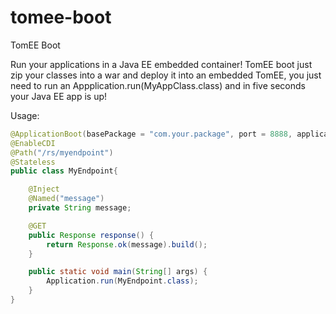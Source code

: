 # tomee-boot
TomEE Boot

Run your applications in a Java EE embedded container!
TomEE boot just zip your classes into a war and deploy it into an embedded TomEE, you just need to run an Appplication.run(MyAppClass.class) and in five seconds your Java EE app is up!

Usage:

```java
@ApplicationBoot(basePackage = "com.your.package", port = 8888, applicationName = "your-app-name")
@EnableCDI
@Path("/rs/myendpoint")
@Stateless
public class MyEndpoint{

    @Inject
    @Named("message")
    private String message;

    @GET
    public Response response() {
        return Response.ok(message).build();
    }

    public static void main(String[] args) {
        Application.run(MyEndpoint.class);
    }
}
```